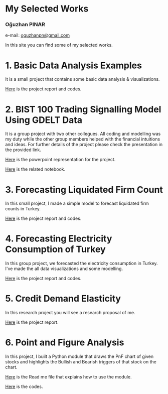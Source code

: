 # My Selected Works
### Oğuzhan PINAR
e-mail: oguzhanpn@gmail.com

In this site you can find some of my selected works.


# 1. Basic Data Analysis Examples
It is a small project that contains some basic data analysis & visualizations.

[Here](Basic_data_analysis.html) is the project report and codes.

# 2. BIST 100 Trading Signalling Model Using GDELT Data
It is a group project with two other collegues. All coding and modelling was my duty while the other group members helped with the financial intuitions and ideas. For further details of the project please check the presentation in the provided link.

[Here](bist_100_signalling.pdf) is the powerpoint representation for the project.

[Here](bist_100_signalling.ipynb) is the related notebook.


# 3. Forecasting Liquidated Firm Count 
In this small project, I made a simple model to forecast liquidated firm counts in Turkey.

[Here](Liq_firm.html) is the project report and codes.

# 4. Forecasting Electricity Consumption of Turkey 
In this group project, we forecasted the electricity consumption in Turkey. I've made the all data visualizations and some modelling. 

[Here](Forecasting_electricity_consumption.html) is the project report and codes.


# 5. Credit Demand Elasticity 
In this research project you will see a research proposal of me.

[Here](credit_demand_elasticity_research_proposal.pdf) is the project report.


# 6. Point and Figure Analysis
In this project, I built a Python module that draws the PnF chart of given stocks and highlights the Bullish and Bearish triggers of that stock on the chart.

[Here](PnF%20analysis/readme.txt) is the Read me file that explains how to use the module.

[Here](PnF%20analysis/pnf_triggers.py) is the codes.

